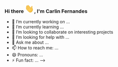 ### Hi there <img src="https://raw.githubusercontent.com/ABSphreak/ABSphreak/master/gifs/Hi.gif" width="30">, I'm Carlin Fernandes



- 🔭 I’m currently working on ...
- 🌱 I’m currently learning ...
- 👯 I’m looking to collaborate on interesting projects
- 🤔 I’m looking for help with ...
- 💬 Ask me about ...
- 📫 How to reach me: ...
- 😄 Pronouns: ...
- ⚡ Fun fact: ...
-->

